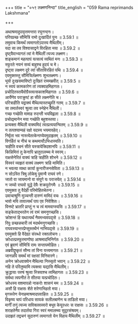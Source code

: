 +++
title = "०५९ लक्ष्मणनिन्दा"
title_english = "059 Rama reprimands Lakshmana"

+++

अथाश्रमादुपावृत्तमन्तरा रघुनन्दनः।  
परिपप्रच्छ सौमित्रिं रामो दुःखार्दितं पुनः ॥ 3.59.1 ॥   
तमुवाच किमर्थं त्वमागतोऽपास्य मैथिलीम्।  
यदा सा तव विश्वासाद्वने विरहिता मया ॥ 3.59.2 ॥   
दृष्ट्वैवाभ्यागतं त्वां मे मैथिलीं त्यज्य लक्ष्मण।  
शङ्कमानं महत्पापं यत्सत्यं व्यथितं मनः ॥ 3.59.3 ॥   
स्फुरते नयनं सव्यं बाहुश्च हुदयं च मे।  
दृष्ट्वा लक्ष्मण दूरे त्वां सीताविरहितं पथि ॥ 3.59.4 ॥   
एवमुक्तस्तु सौमित्रिर्लक्ष्मणः शुभलक्ष्मणः।  
भूयो दुःखसमाविष्टो दुःखितं राममब्रवीत् ॥ 3.59.5 ॥   
न स्वयं कामकारेण तां त्यक्वाहमिहागतः।  
प्रचोदितस्तयैवोग्रैस्त्वत्सकाशमिहागतः ॥ 3.59.6 ॥   
आर्येणेव पराक्रुष्टं हा सीते लक्ष्मणेति च।  
परित्राहीति यद्वाक्यं मैथिल्यास्तच्छ्रुतिं गतम् ॥ 3.59.7 ॥   
सा तमार्तस्वरं श्रुत्वा तव स्नेहेन मैथिली।  
गच्छ गच्छेति मामाह रुदन्ती भयविह्वला ॥ 3.59.8 ॥   
प्रचोद्यमानेन मया गच्छेति बहुशस्तया।  
प्रत्यक्ता मैथिली वाक्यमिदं त्वत्प्रत्ययान्वितम् ॥ 3.59.9 ॥   
न तत्पश्याम्यहं रक्षो यदस्य भयमावहेत्।  
निर्वृता भव नास्त्येतत्केनाप्येवमुदाहृतम् ॥ 3.59.10 ॥   
विगर्हितं च नीचं च कथमार्योऽभिधास्यति।  
त्राहीति वचनं सीते यस्त्रायेत्त्रिदशानपि ॥ 3.59.11 ॥   
किन्निमित्तं तु केनापि भ्रातुरालम्ब्य मे स्वरम्।  
राक्षसेनेरितं वाक्यं त्राहि त्राहीति शोभने ॥ 3.59.12 ॥   
विस्वरं व्याहृतं वाक्यं लक्ष्मण त्राहि मामिति।  
न भवत्या व्यथा कार्या कुनारीजनसेविता ॥ 3.59.13 ॥   
न सोऽस्ति त्रिषु लोकेषु पुमान्वै राघवं रणे।  
जातो वा जायमानो वा संयुगे यः पराजयेत् ॥ 3.59.14 ॥   
न जय्यो राघवो युद्धे देवैः शक्रपुरोगमैः ॥ 3.59.15 ॥   
एवमुक्ता तु वैदेही परिमोहितचेतना।  
उवाचाश्रूणि मुञ्चन्ती दारुणं मामिदं वचः ॥ 3.59.16 ॥   
भावो मयि तावात्यर्थं पाप एव निवेशितः।  
विनष्टे भ्रातरि प्राप्तुं न च त्वं मामवाप्स्यसि ॥ 3.59.17 ॥   
सङ्केताद्भरतेन त्वं रामं समनुगच्छसि।  
क्रोशन्तं हि यथात्यर्थं नैवमभ्यवपद्यसे ॥ 3.59.18 ॥   
रिपुः प्रच्छन्नचारी त्वं मदर्थमनुगच्छसि।  
राघवस्यान्तरप्रेप्सुस्तथैनं नाभिपद्यसे ॥ 3.59.19 ॥   
एवमुक्तो हि वैदेह्या संरब्धो रक्तलोचनः।  
क्रोधात्प्रस्फुरमाणोष्ठ आश्रमादभिनिर्गतः ॥ 3.59.20 ॥   
एवं ब्रुवाणं सौमित्रिं रामः सन्तापमोहितः।  
अब्रवीद्दुष्कृतं सौम्य तां विना यत्त्वमागतः ॥ 3.59.21 ॥   
जानन्नपि समर्थं मां रक्षसां विनिवारणे।  
अनेन क्रोधवाक्येन मैथिल्या निस्सृतो भवान् ॥ 3.59.22 ॥   
नहि ते परितुष्यामि त्यक्त्वा यद्यासि मैथिलीम्।  
क्रुद्धायाः परुषं श्रुत्वा स्त्रियाश्च त्वमिहागतः ॥ 3.59.23 ॥   
सर्वथा त्वपनीतं ते सीतया यत्प्रचोदितः।  
क्रोधस्य वशमापन्नो नाकरोः शासनं मम ॥ 3.59.24 ॥   
असौ हि राक्षसः शेते शरेणाभिहतो मया।  
मृगरूपेण येनाहमाश्रमादपवाहितः ॥ 3.59.25 ॥   
विकृष्य चापं परिधाय सायकं सलीलबाणेन च ताडितो मया।  
मार्गीं तनुं त्यज्य सविक्लवस्वरो बभूव केयूरधरः स राक्षसः ॥ 3.59.26 ॥   
शराहतेनैव तदार्तया गिरा स्वरं ममालम्ब्य सुदूरसंश्रवम्।  
उदाहृतं तद्वचनं सुदारुणं त्वमागतो येन विहाय मैथिलीम् ॥ 3.59.27 ॥   
